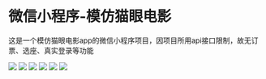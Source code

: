 # 微信小程序-模仿猫眼电影
这是一个模仿猫眼电影app的微信小程序项目，因项目所用api接口限制，故无订票、选座、真实登录等功能

![](./maoyan1.png)
![](./maoyan2.png)
![](./maoyan3.png)
![](./maoyan4.png)
![](./maoyan5.png)
![](./maoyan6.png)
